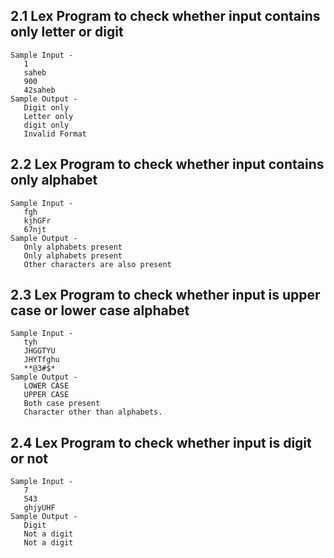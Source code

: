 ## 2.1 Lex Program to check whether input contains only letter or digit 
    Sample Input -
       1
       saheb
       900
       42saheb
    Sample Output -
       Digit only
       Letter only       
       digit only
       Invalid Format
       
       
## 2.2 Lex Program to check whether input contains only alphabet
    Sample Input -
       fgh
       kjhGFr
       67njt
    Sample Output -
       Only alphabets present
       Only alphabets present
       Other characters are also present
       
## 2.3 Lex Program to check whether input is upper case or lower case alphabet
    Sample Input -
       tyh
       JHGGTYU
       JHYTfghu
       **@3#$*
    Sample Output -
       LOWER CASE
       UPPER CASE
       Both case present
       Character other than alphabets.
       
## 2.4 Lex Program to check whether input is digit or not
    Sample Input -
       7
       543
       ghjyUHF
    Sample Output -
       Digit
       Not a digit
       Not a digit
       
       

